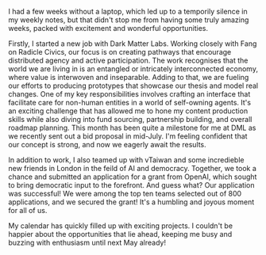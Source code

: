 I had a few weeks without a laptop, which led up to a temporily silence in my weekly notes, but that didn't stop me from having some truly amazing weeks, packed with excitement and wonderful opportunities.

Firstly, I started a new job with Dark Matter Labs. Working closely with Fang on Radicle Civics, our focus is on creating pathways that encourage distributed agency and active participation. The work recognises that the world we are living in is an entangled or intricately interconnected economy, where value is interwoven and inseparable. Adding to that, we are fueling our efforts to producing prototypes that showcase our thesis and model real changes.  One of my key responsibilities involves crafting an interface that facilitate care for non-human entities in a world of self-owning agents. It's an exciting challenge that has allowed me to hone my content production skills while also diving into fund sourcing, partnership building, and overall roadmap planning. This month has been quite a milestone for me at DML as we recently sent out a bid proposal in mid-July. I'm feeling confident that our concept is strong, and now we eagerly await the results.

In addition to work, I also teamed up with vTaiwan and some incredieble new friends in London in the feild of AI and democracy. Together, we took a chance and submitted an application for a grant from OpenAI, which sought to bring democratic input to the forefront. And guess what? Our application was successful! We were among the top ten teams selected out of 800 applications, and we secured the grant! It's a humbling and joyous moment for all of us.

My calendar has quickly filled up with exciting projects. I couldn't be happier about the opportunities that lie ahead, keeping me busy and buzzing with enthusiasm until next May already!